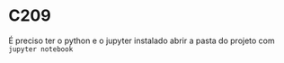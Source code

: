 # C209

É preciso ter o python e o jupyter instalado abrir a pasta do projeto com `jupyter notebook`
